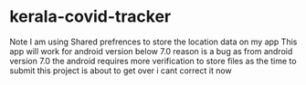 # kerala-covid-tracker
Note I am using Shared prefrences to store the location data on my app
This app will work for android version below 7.0 
reason is a bug as from android version 7.0 the android requires more verification to store files 
as the time to submit this project is about to get over i cant correct it now
